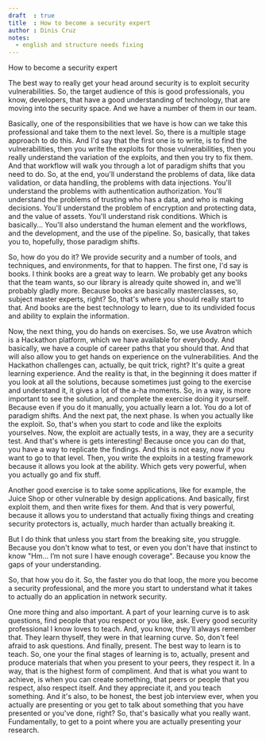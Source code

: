 ```yaml
---
draft  : true
title  : How to become a security expert
author : Dinis Cruz
notes:
  - english and structure needs fixing
---
```


How to become a security expert

The best way to really get your head around security is to exploit security vulnerabilities.  So, the target audience of this is good professionals, you know, developers, that have a good understanding of technology, that are moving into the security space. And we have a number of them in our team. 

Basically, one of the responsibilities that we have is how can we take this professional and take them to the next level. So, there is a multiple stage approach to do this. And I'd say that the first one is to write, is to find the vulnerabilities, then you write the exploits for those vulnerabilities, then you really understand the variation of the exploits, and then you try to fix them. And that workflow will walk you through a lot of paradigm shifts that you need to do. So, at the end, you'll understand the problems of data, like data validation, or data handling, the problems with data injections. You'll understand the problems with authentication authorization. You'll understand the problems of trusting who has a data, and who is making decisions. You'll understand the problem of encryption and protecting data, and the value of assets. You'll understand risk conditions. Which is basically... You'll also understand the human element and the workflows, and the development, and the use of the pipeline. So, basically, that takes you to, hopefully, those paradigm shifts. 

So, how do you do it? We provide security and a number of tools, and techniques, and environments, for that to happen. The first one, I'd say is books. I think books are a great way to learn. We probably get any books that the team wants, so our library is already quite showed in, and we'll probably gladly more. Because books are basically masterclasses, so, subject master experts, right? So, that's where you should really start to that. And books are the best technology to learn, due to its undivided focus and ability to explain the information.

Now, the next thing, you do hands on exercises. So, we use Avatron which is a Hackathon platform, which we have available for everybody. And basically, we have a couple of career paths that you should that. And that will also allow you to get hands on experience on the vulnerabilities. And the Hackathon challenges can, actually, be quit trick, right? It's quite a great learning experience. And the reality is that, in the beginning it does matter if you look at all the solutions, because sometimes just going to the exercise and understand it, it gives a lot of the a-ha moments. So, in a way, is more important to see the solution, and complete the exercise doing it yourself. Because even if you do it manually, you actually learn a lot. You do a lot of paradigm shifts.
And the next pat, the next phase. Is when you actually like the exploit. So, that's when you start to code and like the exploits yourselves. Now, the exploit are actually tests, in a way, they are a security test. And that's where is gets interesting! Because once you can do that, you have a way to replicate the findings. And this is not easy, now if you want to go to that level. Then, you write the exploits in a testing framework because it allows you look at the ability. Which gets very powerful, when you actually go and fix stuff.

Another good exercise is to take some applications, like for example, the Juice Shop or other vulnerable by design applications. And basically, first exploit them, and then write fixes for them. And that is very powerful, because it allows you to understand that actually fixing things and creating security protectors is, actually, much harder than actually breaking it.

But I do think that unless you start from the breaking site, you struggle. Because you don't know what to test, or even you don't have that instinct to know "Hm... I’m not sure I have enough coverage". Because you know the gaps of your understanding. 

So, that how you do it. So, the faster you do that loop, the more you become a security professional, and the more you start to understand what it takes to actually do an application in network security. 

One more thing and also important. A part of your learning curve is to ask questions, find people that you respect or you like, ask. Every good security professional I know loves to teach. And, you know, they'll always remember that. They learn thyself, they were in that learning curve. So, don't feel afraid to ask questions. And finally, present. The best way to learn is to teach. So, one your the final stages of learning is to, actually, present and produce materials that when you present to your peers, they respect it. In a way, that is the highest form of compliment. And that is what you want to achieve, is when you can create something, that peers or people that you respect, also respect itself. And they appreciate it, and you teach something. And it's also, to be honest, the best job interview ever, when you actually are presenting or you get to talk about something that you have presented or you've done, right? So, that's basically what you really want. Fundamentally, to get to a point where you are actually presenting your research.

